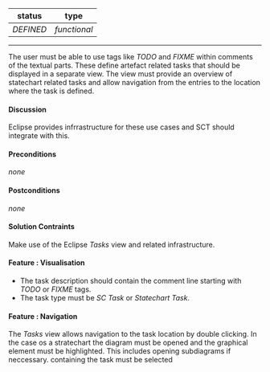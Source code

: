 status | type
------ | ----
_DEFINED_ | _functional_

---
The user must be able to use tags like _TODO_ and _FIXME_ within comments of the textual parts. These define artefact related tasks 
that should be displayed in a separate view. The view must provide an overview of statechart related tasks and allow navigation from 
the entries to the location where the task is defined.    

#### Discussion
Eclipse provides infrrastructure for these use cases and SCT should integrate with this.  

#### Preconditions
_none_

#### Postconditions
_none_

#### Solution Contraints
Make use of the Eclipse _Tasks_ view and related infrastructure.

#### Feature : Visualisation
* The task description should contain the comment line starting with _TODO_ or _FIXME_ tags.
* The task type must be _SC Task_ or _Statechart Task_.

#### Feature : Navigation
The _Tasks_ view allows navigation to the task location by double clicking. In the case os a stratechart the diagram must be opened 
and the graphical element must be highlighted. This includes opening subdiagrams if neccessary.
containing the task must be selected
